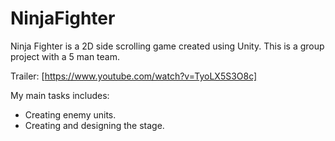 # NinjaFighter

Ninja Fighter is a 2D side scrolling game created using Unity.
This is a group project with a 5 man team.

Trailer: [https://www.youtube.com/watch?v=TyoLX5S3O8c]

My main tasks includes:
- Creating enemy units.
- Creating and designing the stage.
